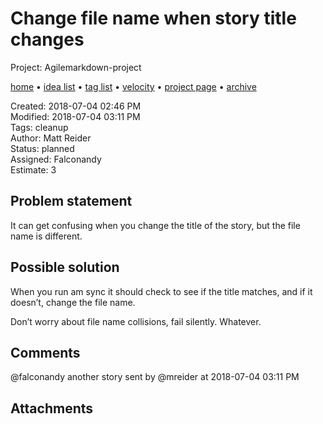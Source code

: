 # Change file name when story title changes

Project: Agilemarkdown-project

[home](../index.md) • [idea list](../ideas.md) • [tag list](../tags.md) • [velocity](../velocity.md) • [project page](../agilemarkdown-project.md) • [archive](archive.md)

Created: 2018-07-04 02:46 PM  
Modified: 2018-07-04 03:11 PM  
Tags: cleanup  
Author: Matt Reider  
Status: planned  
Assigned: Falconandy  
Estimate: 3  

## Problem statement

It can get confusing when you change the title of the story, but the file name is different.

## Possible solution

When you run am sync it should check to see if the title matches, and if it doesn’t, change the file name.

Don’t worry about file name collisions, fail silently. Whatever.

## Comments

@falconandy another story
sent by @mreider at 2018-07-04 03:11 PM

## Attachments

